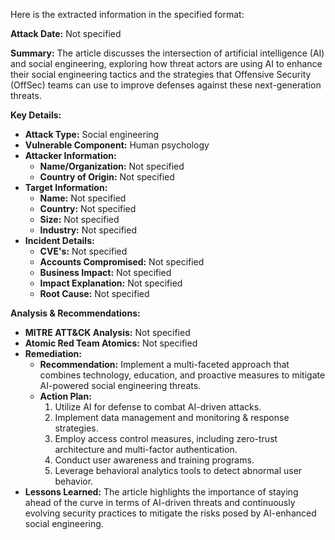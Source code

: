 Here is the extracted information in the specified format:

**Attack Date:** Not specified

**Summary:** The article discusses the intersection of artificial intelligence (AI) and social engineering, exploring how threat actors are using AI to enhance their social engineering tactics and the strategies that Offensive Security (OffSec) teams can use to improve defenses against these next-generation threats.

**Key Details:**

* **Attack Type:** Social engineering
* **Vulnerable Component:** Human psychology
* **Attacker Information:**
	+ **Name/Organization:** Not specified
	+ **Country of Origin:** Not specified
* **Target Information:**
	+ **Name:** Not specified
	+ **Country:** Not specified
	+ **Size:** Not specified
	+ **Industry:** Not specified
* **Incident Details:**
	+ **CVE's:** Not specified
	+ **Accounts Compromised:** Not specified
	+ **Business Impact:** Not specified
	+ **Impact Explanation:** Not specified
	+ **Root Cause:** Not specified

**Analysis & Recommendations:**

* **MITRE ATT&CK Analysis:** Not specified
* **Atomic Red Team Atomics:** Not specified
* **Remediation:**
	+ **Recommendation:** Implement a multi-faceted approach that combines technology, education, and proactive measures to mitigate AI-powered social engineering threats.
	+ **Action Plan:**
		1. Utilize AI for defense to combat AI-driven attacks.
		2. Implement data management and monitoring & response strategies.
		3. Employ access control measures, including zero-trust architecture and multi-factor authentication.
		4. Conduct user awareness and training programs.
		5. Leverage behavioral analytics tools to detect abnormal user behavior.
* **Lessons Learned:** The article highlights the importance of staying ahead of the curve in terms of AI-driven threats and continuously evolving security practices to mitigate the risks posed by AI-enhanced social engineering.
